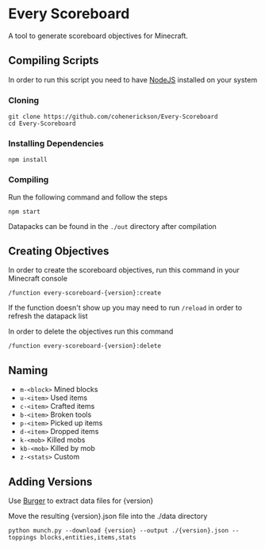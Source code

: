 # Every Scoreboard

A tool to generate scoreboard objectives for Minecraft.

## Compiling Scripts

In order to run this script you need to have [NodeJS](https://nodejs.org/) installed on your system

### Cloning

```shell
git clone https://github.com/cohenerickson/Every-Scoreboard
cd Every-Scoreboard
```

### Installing Dependencies

```shell
npm install
```

### Compiling

Run the following command and follow the steps

```shell
npm start
```

Datapacks can be found in the `./out` directory after compilation

## Creating Objectives

In order to create the scoreboard objectives, run this command in your Minecraft console

```mcfunction
/function every-scoreboard-{version}:create
```

If the function doesn't show up you may need to run `/reload` in order to refresh the datapack list

In order to delete the objectives run this command

```mcfunction
/function every-scoreboard-{version}:delete
```

## Naming

- `m-<block>` Mined blocks
- `u-<item>` Used items
- `c-<item>` Crafted items
- `b-<item>` Broken tools
- `p-<item>` Picked up items
- `d-<item>` Dropped items
- `k-<mob>` Killed mobs
- `kb-<mob>` Killed by mob
- `z-<stats>` Custom

## Adding Versions

Use [Burger](https://github.com/Pokechu22/Burger) to extract data files for {version}

Move the resulting {version}.json file into the ./data directory

```shell
python munch.py --download {version} --output ./{version}.json --toppings blocks,entities,items,stats
```
